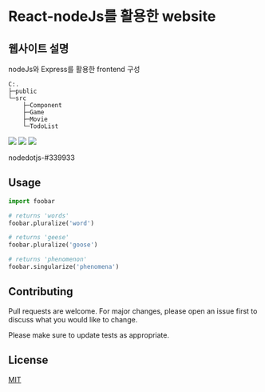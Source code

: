 # React-nodeJs를 활용한 website

## 웹사이트 설명

nodeJs와 Express를 활용한 frontend 구성

```
C:.
├─public
└─src
    ├─Component
    ├─Game
    ├─Movie
    └─TodoList

```

<img src="https://img.shields.io/badge/react-61DAFB?style=for-the-badge&logo=reactos&logoColor=black">

<img src="https://img.shields.io/badge/node-339933?style=for-the-badge&logo=nodedotjs&logoColor=white">
<img src="https://img.shields.io/badge/기술이름-#제외색상번호?style=for-the-badge&logo=아이콘이름&logoColor=white">

nodedotjs-#339933

## Usage

```python
import foobar

# returns 'words'
foobar.pluralize('word')

# returns 'geese'
foobar.pluralize('goose')

# returns 'phenomenon'
foobar.singularize('phenomena')
```

## Contributing

Pull requests are welcome. For major changes, please open an issue first
to discuss what you would like to change.

Please make sure to update tests as appropriate.

## License

[MIT](https://choosealicense.com/licenses/mit/)
